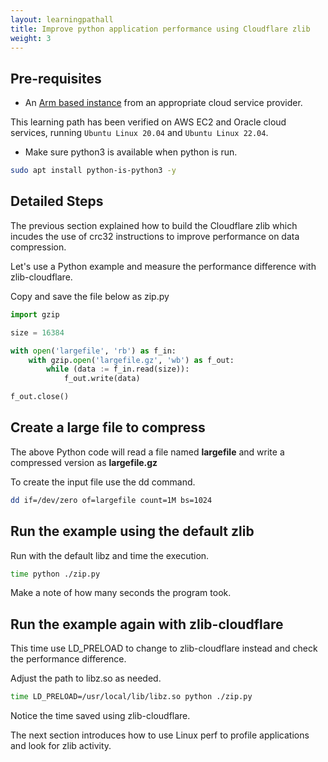 ```yaml
---
layout: learningpathall
title: Improve python application performance using Cloudflare zlib
weight: 3
---
```


## Pre-requisites

* An [Arm based instance](/learning-paths/server-and-cloud/providers) from an appropriate cloud service provider.

This learning path has been verified on AWS EC2 and Oracle cloud services, running `Ubuntu Linux 20.04` and `Ubuntu Linux 22.04`.

* Make sure python3 is available when python is run. 

```bash
sudo apt install python-is-python3 -y
```

## Detailed Steps

The previous section explained how to build the Cloudflare zlib which incudes the use of crc32 instructions to improve performance on data compression. 

Let's use a Python example and measure the performance difference with zlib-cloudflare.

Copy and save the file below as zip.py

```python { file_name="zip.py" }
import gzip

size = 16384

with open('largefile', 'rb') as f_in:
    with gzip.open('largefile.gz', 'wb') as f_out:
        while (data := f_in.read(size)):
            f_out.write(data)

f_out.close()
```

## Create a large file to compress

The above Python code will read a file named **largefile** and write a compressed version as **largefile.gz**

To create the input file use the dd command.

```bash
dd if=/dev/zero of=largefile count=1M bs=1024
```

## Run the example using the default zlib

Run with the default libz and time the execution.

```bash
time python ./zip.py
```

Make a note of how many seconds the program took. 

## Run the example again with zlib-cloudflare

This time use LD_PRELOAD to change to zlib-cloudflare instead and check the performance difference. 

Adjust the path to libz.so as needed. 

```bash
time LD_PRELOAD=/usr/local/lib/libz.so python ./zip.py
```

Notice the time saved using zlib-cloudflare.

The next section introduces how to use Linux perf to profile applications and look for zlib activity.
